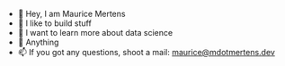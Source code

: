 - 👋 Hey, I am Maurice Mertens
- 👀 I like to build stuff
- 🌱 I want to learn more about data science
- 💞️ Anything
- 📫 If you got any questions, shoot a mail: maurice@mdotmertens.dev

<!---
MdotMertens/MdotMertens is a ✨ special ✨ repository because its `README.md` (this file) appears on your GitHub profile.
You can click the Preview link to take a look at your changes.
--->
